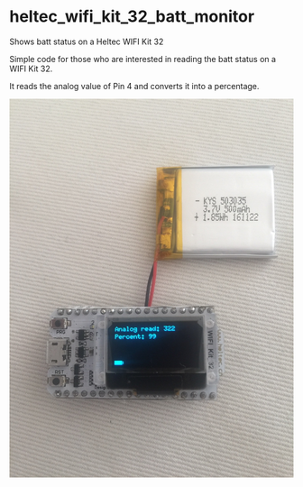 # heltec_wifi_kit_32_batt_monitor
Shows batt status on a Heltec WIFI Kit 32

Simple code for those who are interested in reading the batt status on a WIFI Kit 32. 

It reads the analog value of Pin 4 and converts it into a percentage.

[![Batt_Monitor](https://github.com/3KUdelta/heltec_wifi_kit_32_batt_monitor/blob/master/IMG_2916.JPG)](https://github.com/3KUdelta/heltec_wifi_kit_32_batt_monitor/)
